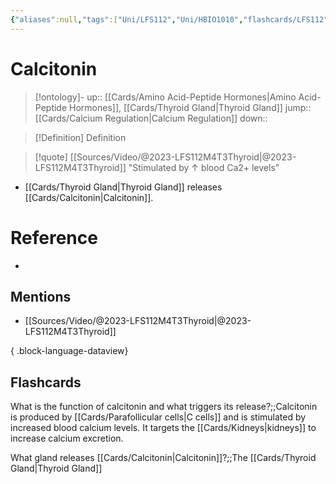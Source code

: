 ```yaml
---
{"aliases":null,"tags":["Uni/LFS112","Uni/HBIO1010","flashcards/LFS112"],"dg-publish":true,"permalink":"/cards/calcitonin/","dgPassFrontmatter":true}
---
```


# Calcitonin

> [!ontology]-
> up:: [[Cards/Amino Acid-Peptide Hormones\|Amino Acid-Peptide Hormones]], [[Cards/Thyroid Gland\|Thyroid Gland]]
> jump:: [[Cards/Calcium Regulation\|Calcium Regulation]]
> down:: 

> [!Definition] Definition

> [!quote] [[Sources/Video/@2023-LFS112M4T3Thyroid\|@2023-LFS112M4T3Thyroid]]
> "Stimulated by ↑ blood Ca2+ levels"

- [[Cards/Thyroid Gland\|Thyroid Gland]] releases [[Cards/Calcitonin\|Calcitonin]].

# Reference

- 

## Mentions

- [[Sources/Video/@2023-LFS112M4T3Thyroid\|@2023-LFS112M4T3Thyroid]]

{ .block-language-dataview}

## Flashcards

What is the function of calcitonin and what triggers its release?;;Calcitonin is produced by [[Cards/Parafollicular cells\|C cells]] and is stimulated by increased blood calcium levels. It targets the [[Cards/Kidneys\|kidneys]] to increase calcium excretion.

What gland releases [[Cards/Calcitonin\|Calcitonin]]?;;The [[Cards/Thyroid Gland\|Thyroid Gland]]